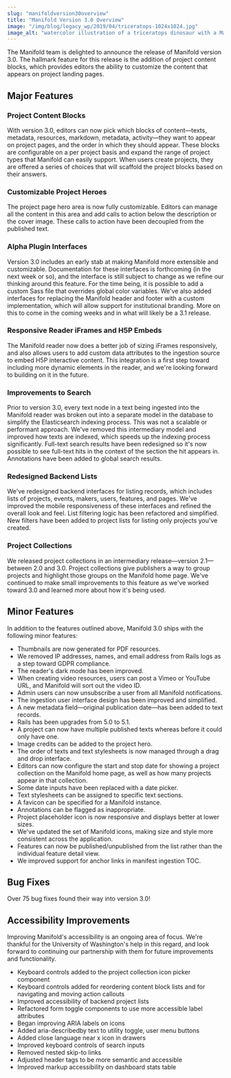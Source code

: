```yaml
---
slug: "manifoldversion30overview"
title: "Manifold Version 3.0 Overview"
image: "/img/blog/legacy_wp/2019/04/triceratops-1024x1024.jpg"
image_alt: "watercolor illustration of a triceratops dinosaur with a Manifold logo on its side"
---
```


The Manifold team is delighted to announce the release of Manifold version 3.0. The hallmark feature for this release is the addition of project content blocks, which provides editors the ability to customize the content that appears on project landing pages.

## Major Features

### Project Content Blocks

With version 3.0, editors can now pick which blocks of content—texts, metadata, resources, markdown, metadata, activity—they want to appear on project pages, and the order in which they should appear. These blocks are configurable on a per project basis and expand the range of project types that Manifold can easily support. When users create projects, they are offered a series of choices that will scaffold the project blocks based on their answers.

<!--truncate-->

### Customizable Project Heroes

The project page hero area is now fully customizable. Editors can manage all the content in this area and add calls to action below the description or the cover image. These calls to action have been decoupled from the published text.

### Alpha Plugin Interfaces

Version 3.0 includes an early stab at making Manifold more extensible and customizable. Documentation for these interfaces is forthcoming (in the next week or so), and the interface is still subject to change as we refine our thinking around this feature. For the time being, it is possible to add a custom Sass file that overrides global color variables. We've also added interfaces for replacing the Manifold header and footer with a custom implementation, which will allow support for institutional branding. More on this to come in the coming weeks and in what will likely be a 3.1 release.

### Responsive Reader iFrames and H5P Embeds

The Manifold reader now does a better job of sizing iFrames responsively, and also allows users to add custom data attributes to the ingestion source to embed H5P interactive content. This integration is a first step toward including more dynamic elements in the reader, and we're looking forward to building on it in the future.

### Improvements to Search

Prior to version 3.0, every text node in a text being ingested into the Manifold reader was broken out into a separate model in the database to simplify the Elasticsearch indexing process. This was not a scalable or performant approach. We've removed this intermediary model and improved how texts are indexed, which speeds up the indexing process significantly. Full-text search results have been redesigned so it's now possible to see full-text hits in the context of the section the hit appears in. Annotations have been added to global search results.

### Redesigned Backend Lists

We've redesigned backend interfaces for listing records, which includes lists of projects, events, makers, users, features, and pages. We've improved the mobile responsiveness of these interfaces and refined the overall look and feel. List filtering logic has been refactored and simplified. New filters have been added to project lists for listing only projects you've created.

### Project Collections

We released project collections in an intermediary release—version 2.1—between 2.0 and 3.0. Project collections give publishers a way to group projects and highlight those groups on the Manifold home page. We've continued to make small improvements to this feature as we've worked toward 3.0 and learned more about how it's being used.

## Minor Features

In addition to the features outlined above, Manifold 3.0 ships with the following minor features:

- Thumbnails are now generated for PDF resources.
- We removed IP addresses, names, and email address from Rails logs as a step toward GDPR compliance.
- The reader's dark mode has been improved.
- When creating video resources, users can post a Vimeo or YouTube URL, and Manifold will sort out the video ID.
- Admin users can now unsubscribe a user from all Manifold notifications.
- The ingestion user interface design has been improved and simplified.
- A new metadata field—original publication date—has been added to text records.
- Rails has been upgrades from 5.0 to 5.1.
- A project can now have multiple published texts whereas before it could only have one.
- Image credits can be added to the project hero.
- The order of texts and text stylesheets is now managed through a drag and drop interface.
- Editors can now configure the start and stop date for showing a project collection on the Manifold home page, as well as how many projects appear in that collection.
- Some date inputs have been replaced with a date picker.
- Text stylesheets can be assigned to specific text sections.
- A favicon can be specified for a Manifold instance.
- Annotations can be flagged as inappropriate.
- Project placeholder icon is now responsive and displays better at lower sizes.
- We've updated the set of Manifold icons, making size and style more consistent across the application.
- Features can now be published/unpublished from the list rather than the individual feature detail view.
- We improved support for anchor links in manifest ingestion TOC.

## Bug Fixes

Over 75 bug fixes found their way into version 3.0!

## Accessibility Improvements

Improving Manifold's accessibility is an ongoing area of focus. We're thankful for the University of Washington's help in this regard, and look forward to continuing our partnership with them for future improvements and functionality.

- Keyboard controls added to the project collection icon picker component
- Keyboard controls added for reordering content block lists and for navigating and moving action callouts
- Improved accessibility of backend project lists
- Refactored form toggle components to use more accessible label attributes
- Began improving ARIA labels on icons
- Added aria-describedby text to utility toggle, user menu buttons
- Added close language near x icon in drawers
- Improved keyboard controls of search inputs
- Removed nested skip-to links
- Adjusted header tags to be more semantic and accessible
- Improved markup accessibility on dashboard stats table